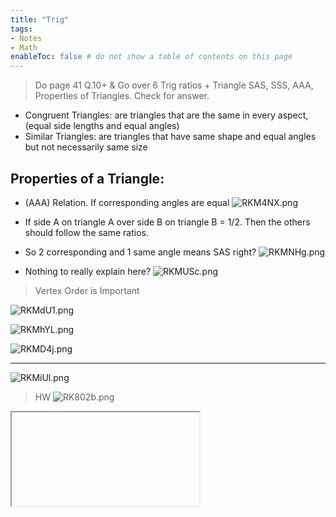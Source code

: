 ```yaml
---
title: "Trig"
tags:
- Notes
- Math
enableToc: false # do not show a table of contents on this page
---
```

> Do page 41 Q.10+ & Go over 6 Trig ratios + Triangle SAS, SSS, AAA, Properties of Triangles. Check for answer.
- Congruent Triangles: are triangles that are the same in every aspect, (equal side lengths and equal angles) 
- Similar Triangles: are triangles that have same shape and equal angles but not necessarily same size

## Properties of a Triangle:
- (AAA) Relation. If corresponding angles are equal
![RKM4NX.png](https://imgpile.com/images/RKM4NX.png)

- If side A on triangle A over side B on triangle B = 1/2. Then the others should follow the same ratios. 
- So 2 corresponding and 1 same angle means SAS right?
![RKMNHg.png](https://imgpile.com/images/RKMNHg.png)

- Nothing to really explain here?
![RKMUSc.png](https://imgpile.com/images/RKMUSc.png)


> Vertex Order is Important

![RKMdU1.png](https://imgpile.com/images/RKMdU1.png)

![RKMhYL.png](https://imgpile.com/images/RKMhYL.png)

![RKMD4j.png](https://imgpile.com/images/RKMD4j.png)

-------
![RKMiUl.png](https://imgpile.com/images/RKMiUl.png)

> HW
> ![RK802b.png](https://imgpile.com/images/RK802b.png)


<iframe> 
        width="560" 
        height="315" 
        src="https://www.youtube-nocookie.com/embed/VXlFEilh-cw" 
        title="YouTube video player" 
        frameborder="0" 
        allow="accelerometer; autoplay; clipboard-write; encrypted-media; gyroscope; picture-in-picture" 
        allowfullscreen
</iframe>
